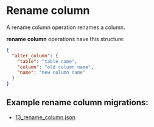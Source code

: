 # Rename column

A rename column operation renames a column.

**rename column** operations have this structure:

```json
{
  "alter_column": {
    "table": "table name",
    "column": "old column name",
    "name": "new column name"
  }
}
```

## Example **rename column** migrations:

- [13_rename_column.json](../../../examples/13_rename_column.json)
